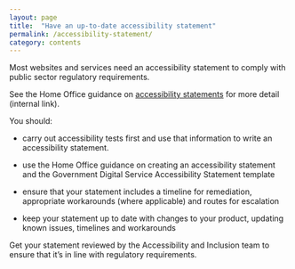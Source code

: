 ```yaml
---
layout: page
title:  "Have an up-to-date accessibility statement"
permalink: /accessibility-statement/
category: contents
---
```


Most websites and services need an accessibility statement to comply with public sector regulatory requirements. 

See the Home Office guidance on [accessibility statements](https://ukhomeoffice.github.io/playbook/accessibility-statement/) for more detail (internal link).  

You should: 

* carry out accessibility tests first and use that information to write an accessibility statement.  

* use the Home Office guidance on creating an accessibility statement and the Government Digital Service Accessibility Statement template  

* ensure that your statement includes a timeline for remediation, appropriate workarounds (where applicable) and routes for escalation 

* keep your statement up to date with changes to your product, updating known issues, timelines and workarounds 

Get your statement reviewed by the Accessibility and Inclusion team to ensure that it’s in line with regulatory requirements.  

